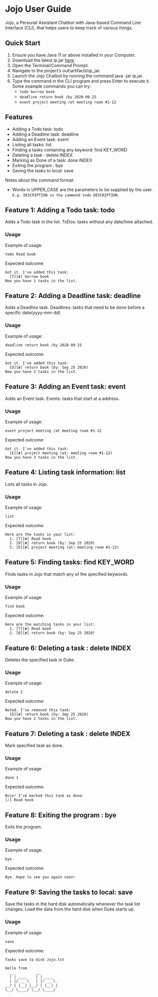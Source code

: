 # Jojo User Guide
Jojo, a Personal Assistant Chatbot with Java-based Command Line Interface (CLI), that helps users to keep track of various things. 

## Quick Start
1. Ensure you have Java 11 or above installed in your Computer.
2. Download the latest ip.jar [here](https://github.com/daiweinus/ip/releases).
3. Open the Terminal/Command Prompt.
4. Navigate to the project’s out\artifacts\ip_jar.
5. Launch the Jojo Chatbot by running the command java -jar ip.jar.
6. Type the command in the CLI program and press Enter to execute it.  
   Some example commands you can try:
   + ` todo borrow book `
   + `deadline return book /by 2020-09-25`
   + `event project meeting /at meeting room #1-12`

## Features 
+ Adding a Todo task: todo
+ Adding a Deadline task: deadline
+ Adding an Event task: event
+ Listing all tasks: list
+ Finding a tasks containing any keyword: find KEY_WORD
+ Deleting a task : delete INDEX
+ Marking as Done of a task: done INDEX
+ Exiting the program : bye
+ Saving the tasks to local: save

Notes about the command format:
+ Words in UPPER_CASE are the parameters to be supplied by the user.  
  ` E.g. DESCRIPTION in the command todo DESCRIPTION. `

## Feature 1: Adding a Todo task: todo 
Adds a Todo task in the list. ToDos: tasks without any date/time attached.

### Usage
Example of usage:
```
todo Read book
```

Expected outcome:
```
Got it. I've added this task:
  [T][✘] borrow book
Now you have 1 tasks in the list.
```

## Feature 2: Adding a Deadline task: deadline
Adds a Deadline task. Deadlines: tasks that need to be done before a specific date(yyyy-mm-dd)

### Usage
Example of usage:
```
deadline return book /by 2020-09-25
```

Expected outcome:
```
Got it. I've added this task:
  [D][✘] return book (by: Sep 25 2020)
Now you have 2 tasks in the list.
```

## Feature 3: Adding an Event task: event
Adds an Event task. Events: tasks that start at a address.

### Usage
Example of usage:
```
event project meeting /at meeting room #1-12
```

Expected outcome:
```
Got it. I've added this task:
  [E][✘] project meeting (at: meeting room #1-12)
Now you have 3 tasks in the list.
```

## Feature 4: Listing task information: list
Lists all tasks in Jojo.

### Usage
Example of usage:
```
list
```

Expected outcome:
```
Here are the tasks in your list:
  1. [T][✘] Read book
  2. [D][✘] return book (by: Sep 25 2020)
  3. [E][✘] project meeting (at: meeting room #1-12)
```

## Feature 5: Finding tasks: find KEY_WORD
Finds tasks in Jojo that match any of the specified keywords.

### Usage
Example of usage:
```
find book
```

Expected outcome:
```
Here are the matching tasks in your list:
  1. [T][✘] Read book
  2. [D][✘] return book (by: Sep 25 2020)
```

## Feature 6: Deleting a task : delete INDEX
Deletes the specified task in Duke.

### Usage
Example of usage:
```
delete 2
```

Expected outcome:
```
Noted. I've removed this task:
  [D][✘] return book (by: Sep 25 2020)
Now you have 2 tasks in the list.
```

## Feature 7: Deleting a task : delete INDEX
Mark specified task as done.

### Usage
Example of usage:
```
done 1
```

Expected outcome:
```
Nice! I've marked this task as done:
[✓] Read book
```

## Feature 8: Exiting the program : bye
Exits the program.

### Usage
Example of usage:
```
bye
```

Expected outcome:
```
Bye. Hope to see you again soon!
```

## Feature 9: Saving the tasks to local: save
Save the tasks in the hard disk automatically whenever the task list changes. Load the data from the hard disk when Duke starts up. 

### Usage
Example of usage:
```
save
```

Expected outcome:
```
Tasks save to disk Jojo.txt

```
```
Hello from
  __          __ 
  | | ____    | | ____
  | |/ __ \   | |/ __ \
__/ | |__| |__/ | |__| |
\__/ \____/ \__/ \____/
```
